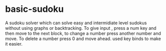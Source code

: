 # basic-sudoku

A sudoku solver which can solve easy and intermidiate level sudokus without using graphs or backtracking.
To give input , press a num key and then move to the next block, to change a number press another number and move.
To delete a number press 0 and move ahead.
used key binds to make it easier.

